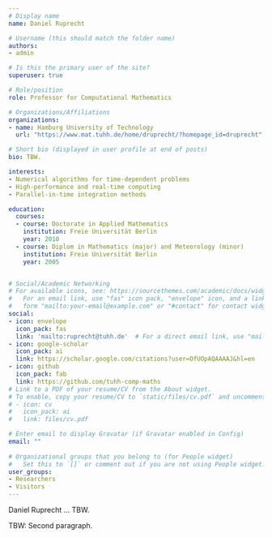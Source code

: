 ```yaml
---
# Display name
name: Daniel Ruprecht

# Username (this should match the folder name)
authors:
- admin

# Is this the primary user of the site?
superuser: true

# Role/position
role: Professor for Computational Mathematics

# Organizations/Affiliations
organizations:
- name: Hamburg University of Technology
  url: "https://www.mat.tuhh.de/home/druprecht/?homepage_id=druprecht"

# Short bio (displayed in user profile at end of posts)
bio: TBW.

interests:
- Numerical algorithms for time-dependent problems
- High-performance and real-time computing
- Parallel-in-time integration methods

education:
  courses:
  - course: Doctorate in Applied Mathematics
    institution: Freie Universität Berlin
    year: 2010
  - course: Diplom in Mathematics (major) and Meteorology (minor)
    institution: Freie Universität Berlin
    year: 2005


# Social/Academic Networking
# For available icons, see: https://sourcethemes.com/academic/docs/widgets/#icons
#   For an email link, use "fas" icon pack, "envelope" icon, and a link in the
#   form "mailto:your-email@example.com" or "#contact" for contact widget.
social:
- icon: envelope
  icon_pack: fas
  link: 'mailto:ruprecht@tuhh.de'  # For a direct email link, use "mailto:test@example.org".
- icon: google-scholar
  icon_pack: ai
  link: https://scholar.google.com/citations?user=OfUOpAQAAAAJ&hl=en
- icon: github
  icon_pack: fab
  link: https://github.com/tuhh-comp-maths
# Link to a PDF of your resume/CV from the About widget.
# To enable, copy your resume/CV to `static/files/cv.pdf` and uncomment the lines below.  
# - icon: cv
#   icon_pack: ai
#   link: files/cv.pdf

# Enter email to display Gravatar (if Gravatar enabled in Config)
email: ""
  
# Organizational groups that you belong to (for People widget)
#   Set this to `[]` or comment out if you are not using People widget.  
user_groups:
- Researchers
- Visitors
---
```


Daniel Ruprecht  ...
  TBW.

TBW: Second paragraph. 
